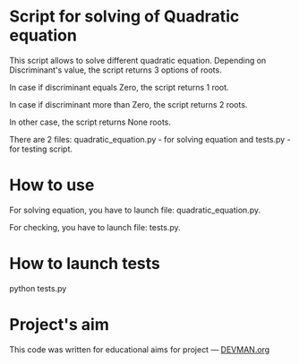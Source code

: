 # Script for solving of Quadratic equation
This script allows to solve different quadratic equation. Depending on Discriminant's value, the script returns 3 options of roots.

In case if discriminant equals Zero, the script returns 1 root.

In case if discriminant more than Zero, the script returns 2 roots.

In other case, the script returns None roots. 

There are 2 files: quadratic_equation.py - for solving equation and tests.py - for testing script.

# How to use
For solving equation, you have to launch file: quadratic_equation.py.

For checking, you have to launch file: tests.py.


# How to launch tests

python tests.py


# Project's aim

This code was written for educational aims for project ― [DEVMAN.org](https://devman.org)
